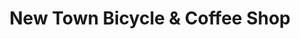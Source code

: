 ---
title: "New Town Bicycle & Coffee Shop"
url: /pleasant-hill/new-town-bicycle-and-coffee-shop/
shop: bicycle
---